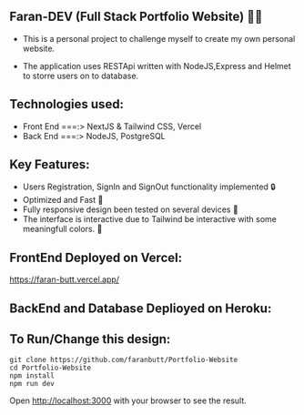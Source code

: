 ## Faran-DEV (Full Stack Portfolio Website) 👨‍💻
* This is a personal project to challenge myself to create my own personal website.

* The application uses RESTApi written with NodeJS,Express and Helmet to storre users on to database.
## Technologies used:
* Front End ===:> NextJS & Tailwind CSS, Vercel
* Back End ===:> NodeJS, PostgreSQL 
## Key Features:
* Users Registration, SignIn and SignOut functionality implemented 🔒
* Optimized and Fast 🚀
* Fully responsive design been tested on several devices 📱
* The interface is interactive due to Tailwind be interactive with some meaningfull colors. 🎨

## FrontEnd Deployed on Vercel:
https://faran-butt.vercel.app/

## BackEnd and Database Deplioyed on Heroku:

## To Run/Change this design:
```
git clone https://github.com/faranbutt/Portfolio-Website
cd Portfolio-Website
npm install
npm run dev
```
Open [http://localhost:3000](http://localhost:3000/) with your browser to see the result.

